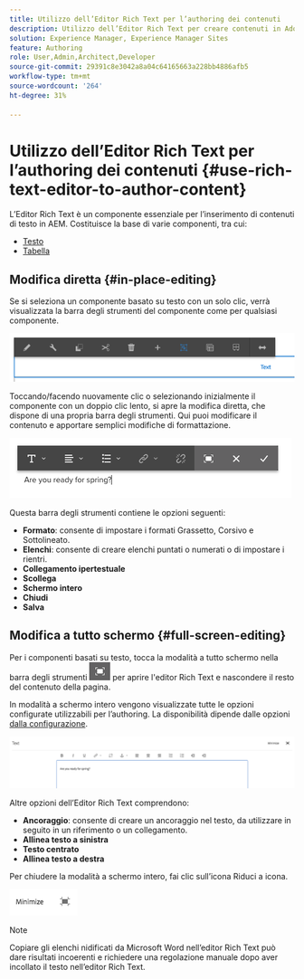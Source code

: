 ```yaml
---
title: Utilizzo dell’Editor Rich Text per l’authoring dei contenuti
description: Utilizzo dell’Editor Rich Text per creare contenuti in Adobe Experience Manager 6.5.
solution: Experience Manager, Experience Manager Sites
feature: Authoring
role: User,Admin,Architect,Developer
source-git-commit: 29391c8e3042a8a04c64165663a228bb4886afb5
workflow-type: tm+mt
source-wordcount: '264'
ht-degree: 31%

---
```


# Utilizzo dell’Editor Rich Text per l’authoring dei contenuti {#use-rich-text-editor-to-author-content}

L’Editor Rich Text è un componente essenziale per l’inserimento di contenuti di testo in AEM. Costituisce la base di varie componenti, tra cui:

* [Testo](https://experienceleague.adobe.com/en/docs/experience-manager-core-components/using/wcm-components/text)
* [Tabella](https://experienceleague.adobe.com/en/docs/experience-manager-core-components/using/wcm-components/text#table)

## Modifica diretta {#in-place-editing}

Se si seleziona un componente basato su testo con un solo clic, verrà visualizzata la barra degli strumenti del componente [](/help/sites-authoring/editing-content.md#edit-configure-copy-cut-delete-paste) come per qualsiasi componente.

![schermata_shot_2018-03-21at163054](assets/screen_shot_2018-03-21at163054.png)

Toccando/facendo nuovamente clic o selezionando inizialmente il componente con un doppio clic lento, si apre la modifica diretta, che dispone di una propria barra degli strumenti. Qui puoi modificare il contenuto e apportare semplici modifiche di formattazione.

![schermata_shot_2018-03-21at163214](assets/screen_shot_2018-03-21at163214.png)

Questa barra degli strumenti contiene le opzioni seguenti:

* **Formato**: consente di impostare i formati Grassetto, Corsivo e Sottolineato.
* **Elenchi**: consente di creare elenchi puntati o numerati o di impostare i rientri.
* **Collegamento ipertestuale**
* **Scollega**
* **Schermo intero**
* **Chiudi**
* **Salva**

## Modifica a tutto schermo {#full-screen-editing}

Per i componenti basati su testo, tocca la modalità a tutto schermo nella barra degli strumenti ![Modalità di modifica a tutto schermo](do-not-localize/screen_shot_2018-03-21at163236.png) per aprire l&#39;editor Rich Text e nascondere il resto del contenuto della pagina.

In modalità a schermo intero vengono visualizzate tutte le opzioni configurate utilizzabili per l’authoring. La disponibilità dipende dalle opzioni [dalla configurazione](/help/sites-administering/rich-text-editor.md).

![schermata_shot_2018-03-21at163248](assets/screen_shot_2018-03-21at163248.png)

Altre opzioni dell’Editor Rich Text comprendono:

* **Ancoraggio**: consente di creare un ancoraggio nel testo, da utilizzare in seguito in un riferimento o un collegamento.
* **Allinea testo a sinistra**
* **Testo centrato**
* **Allinea testo a destra**

Per chiudere la modalità a schermo intero, fai clic sull’icona Riduci a icona.

![schermata_shot_2018-03-21at163323](assets/screen_shot_2018-03-21at163323.png)

>[!NOTE]
>
>Copiare gli elenchi nidificati da Microsoft Word nell’editor Rich Text può dare risultati incoerenti e richiedere una regolazione manuale dopo aver incollato il testo nell’editor Rich Text.
